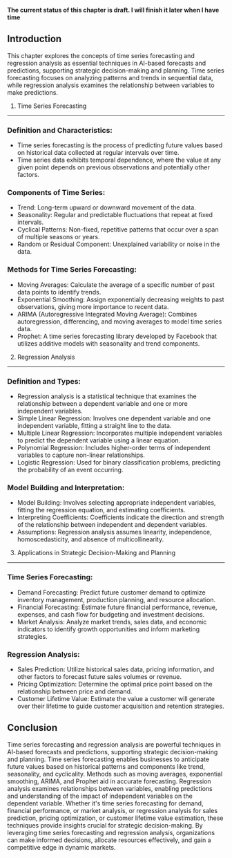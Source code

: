 **The current status of this chapter is draft. I will finish it later when I have time**

Introduction
------------

This chapter explores the concepts of time series forecasting and regression analysis as essential techniques in AI-based forecasts and predictions, supporting strategic decision-making and planning. Time series forecasting focuses on analyzing patterns and trends in sequential data, while regression analysis examines the relationship between variables to make predictions.

1. Time Series Forecasting
--------------------------

### Definition and Characteristics:

* Time series forecasting is the process of predicting future values based on historical data collected at regular intervals over time.
* Time series data exhibits temporal dependence, where the value at any given point depends on previous observations and potentially other factors.

### Components of Time Series:

* Trend: Long-term upward or downward movement of the data.
* Seasonality: Regular and predictable fluctuations that repeat at fixed intervals.
* Cyclical Patterns: Non-fixed, repetitive patterns that occur over a span of multiple seasons or years.
* Random or Residual Component: Unexplained variability or noise in the data.

### Methods for Time Series Forecasting:

* Moving Averages: Calculate the average of a specific number of past data points to identify trends.
* Exponential Smoothing: Assign exponentially decreasing weights to past observations, giving more importance to recent data.
* ARIMA (Autoregressive Integrated Moving Average): Combines autoregression, differencing, and moving averages to model time series data.
* Prophet: A time series forecasting library developed by Facebook that utilizes additive models with seasonality and trend components.

2. Regression Analysis
----------------------

### Definition and Types:

* Regression analysis is a statistical technique that examines the relationship between a dependent variable and one or more independent variables.
* Simple Linear Regression: Involves one dependent variable and one independent variable, fitting a straight line to the data.
* Multiple Linear Regression: Incorporates multiple independent variables to predict the dependent variable using a linear equation.
* Polynomial Regression: Includes higher-order terms of independent variables to capture non-linear relationships.
* Logistic Regression: Used for binary classification problems, predicting the probability of an event occurring.

### Model Building and Interpretation:

* Model Building: Involves selecting appropriate independent variables, fitting the regression equation, and estimating coefficients.
* Interpreting Coefficients: Coefficients indicate the direction and strength of the relationship between independent and dependent variables.
* Assumptions: Regression analysis assumes linearity, independence, homoscedasticity, and absence of multicollinearity.

3. Applications in Strategic Decision-Making and Planning
---------------------------------------------------------

### Time Series Forecasting:

* Demand Forecasting: Predict future customer demand to optimize inventory management, production planning, and resource allocation.
* Financial Forecasting: Estimate future financial performance, revenue, expenses, and cash flow for budgeting and investment decisions.
* Market Analysis: Analyze market trends, sales data, and economic indicators to identify growth opportunities and inform marketing strategies.

### Regression Analysis:

* Sales Prediction: Utilize historical sales data, pricing information, and other factors to forecast future sales volumes or revenue.
* Pricing Optimization: Determine the optimal price point based on the relationship between price and demand.
* Customer Lifetime Value: Estimate the value a customer will generate over their lifetime to guide customer acquisition and retention strategies.

Conclusion
----------

Time series forecasting and regression analysis are powerful techniques in AI-based forecasts and predictions, supporting strategic decision-making and planning. Time series forecasting enables businesses to anticipate future values based on historical patterns and components like trend, seasonality, and cyclicality. Methods such as moving averages, exponential smoothing, ARIMA, and Prophet aid in accurate forecasting. Regression analysis examines relationships between variables, enabling predictions and understanding of the impact of independent variables on the dependent variable. Whether it's time series forecasting for demand, financial performance, or market analysis, or regression analysis for sales prediction, pricing optimization, or customer lifetime value estimation, these techniques provide insights crucial for strategic decision-making. By leveraging time series forecasting and regression analysis, organizations can make informed decisions, allocate resources effectively, and gain a competitive edge in dynamic markets.
